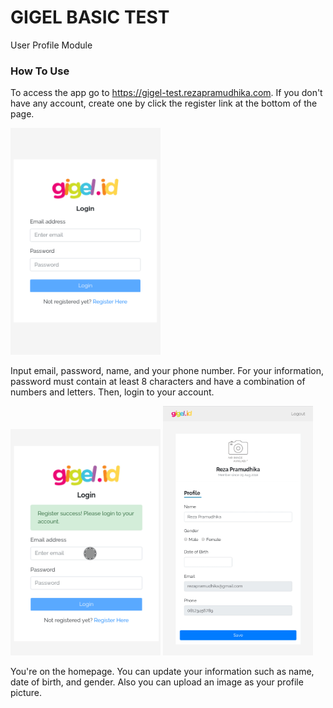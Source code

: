# GIGEL BASIC TEST
User Profile Module

### How To Use
To access the app go to https://gigel-test.rezapramudhika.com. If you don't have any account, create one by click the register link at the bottom of the page.

<img src="https://github.com/rezapramudhika/user-profile-gigelid/blob/dev/docs/register.gif?raw=true" width="240">

Input email, password, name, and your phone number. For your information, password must contain at least 8 characters and have a combination of numbers and letters. Then, login to your account.

<img src="https://github.com/rezapramudhika/user-profile-gigelid/blob/dev/docs/login.gif?raw=true" width="240">

<img src="https://github.com/rezapramudhika/user-profile-gigelid/blob/dev/docs/dashboard.gif?raw=true" width="240">

You're on the homepage. You can update your information such as name, date of birth, and gender. Also you can upload an image as your profile picture.